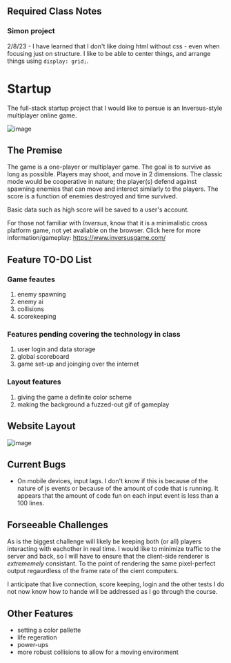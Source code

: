 ## Required Class Notes
### Simon project

2/8/23 - I have learned that I don't like doing html without css - even when focusing just on structure. I like to be able to center things, and arrange things using 
`display: grid;`.

# Startup

The full-stack startup project that I would like to persue is an Inversus-style multiplayer online game. 

![image](https://user-images.githubusercontent.com/16418680/221051474-53191231-f4a6-4efe-8bb5-329b54ece4cf.png)

## The Premise

The game is a one-player or multiplayer game. The goal is to survive as long as possible. Players may shoot, and move in 2 dimensions. 
The classic mode would be cooperative in nature; the player(s) defend against spawning enemies that can move and interect similarly to the players.
The score is a function of enemies destroyed and time survived.

Basic data such as high score will be saved to a user's account.

For those not familiar with _Inversus_, know that it is a minimalistic cross platform game, not yet avaliable on the browser. 
Click here for more information/gameplay: https://www.inversusgame.com/

## Feature TO-DO List

### Game feautes

1. enemy spawning
1. enemy ai 
1. collisions
1. scorekeeping

### Features pending covering the technology in class

1. user login and data storage
1. global scoreboard
1. game set-up and joinging over the internet

### Layout features

1. giving the game a definite color scheme
1. making the background a fuzzed-out gif of gameplay

## Website Layout

![image](https://user-images.githubusercontent.com/16418680/221053824-90cb3b4c-125c-473a-b2fe-5ec43c547648.png)

## Current Bugs

*  On mobile devices, input lags. 
  I don't know if this is because of the nature of js events or because of the amount of code that is running. It appears that the amount of code fun on each input event is less than a 100 lines.

## Forseeable Challenges

As is the biggest challenge will likely be keeping both (or all) players interacting with eachother in real time. I would like to minimize traffic to the server and back, so I will have to ensure that the client-side renderer is *extrememely* consistant. To the point of rendering the same pixel-perfect output regaurdless of the frame rate of the cient computers.

I anticipate that live connection, score keeping, login and the other tests I do not now know how to hande will be addressed as I go through the course.

## Other Features

* setting a color pallette
* life regeration 
* power-ups
* more robust collisions to allow for a moving environment

